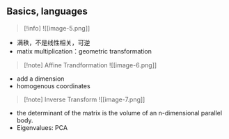 ## Basics, languages
> [!info]
> ![[image-5.png]]

* 满秩，不是线性相关，可逆
* matix multiplication：geometric transformation
> [!note] Affine Trandformation
> ![[image-6.png]]

* add a dimension
* homogenous coordinates
> [!note] Inverse Transform
> ![[image-7.png]]

* the determinant of the matrix is the volume of an n-dimensional parallel body.
* Eigenvalues: PCA